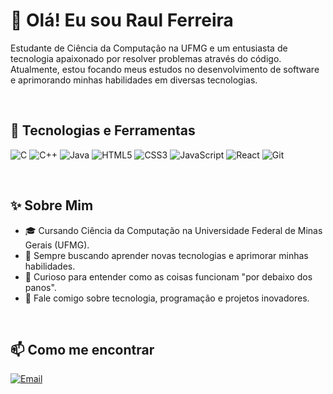 # 👋 Olá! Eu sou Raul Ferreira

Estudante de Ciência da Computação na UFMG e um entusiasta de tecnologia apaixonado por resolver problemas através do código. Atualmente, estou focando meus estudos no desenvolvimento de software e aprimorando minhas habilidades em diversas tecnologias.

<br/>

## 🚀 Tecnologias e Ferramentas

<p align="left">
  <img src="https://img.shields.io/badge/C-00599C?style=for-the-badge&logo=c&logoColor=white" alt="C" />
  <img src="https://img.shields.io/badge/C%2B%2B-00599C?style=for-the-badge&logo=cplusplus&logoColor=white" alt="C++" />
  <img src="https://img.shields.io/badge/Java-ED8B00?style=for-the-badge&logo=openjdk&logoColor=white" alt="Java" />
  <img src="https://img.shields.io/badge/HTML5-E34F26?style=for-the-badge&logo=html5&logoColor=white" alt="HTML5" />
  <img src="https://img.shields.io/badge/CSS3-1572B6?style=for-the-badge&logo=css3&logoColor=white" alt="CSS3" />
  <img src="https://img.shields.io/badge/JavaScript-F7DF1E?style=for-the-badge&logo=javascript&logoColor=black" alt="JavaScript" />
  <img src="https://img.shields.io/badge/React-20232A?style=for-the-badge&logo=react&logoColor=61DAFB" alt="React" />
  <img src="https://img.shields.io/badge/Git-F05032?style=for-the-badge&logo=git&logoColor=white" alt="Git" />
</p>

<br/>

## ✨ Sobre Mim

- 🎓 Cursando Ciência da Computação na Universidade Federal de Minas Gerais (UFMG).
- 🧠 Sempre buscando aprender novas tecnologias e aprimorar minhas habilidades.
- 🤔 Curioso para entender como as coisas funcionam "por debaixo dos panos".
- 💬 Fale comigo sobre tecnologia, programação e projetos inovadores.

<br/>

## 📫 Como me encontrar

<p align="left">
  <a href="mailto:[raulfcruznt@hotmail.com]">
    <img src="https://img.shields.io/badge/Email-D14836?style=for-the-badge&logo=gmail&logoColor=white" alt="Email" />
  </a>
</p>
